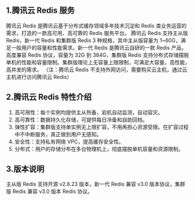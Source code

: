## 1.腾讯云 Redis 服务

腾讯云 Redis 是腾讯云基于分布式缓存领域多年技术沉淀和 Redis 类业务运营的需求，打造的一款高可用、高可靠的 Redis 服务平台。
腾讯云 Redis 支持主从版 Redis，新一代 Redis 和集群版 Redis 3 种规格，其中主从版容量为 1~60G，满足一般用户的容量和性能需求。新一代 Redis 是腾讯云自研的一款 Redis 产品，高度兼容 Redis 协议，容量为 32G 到 384G，集群版 Redis 支持分布式存储摆脱单机的性能和容量限制。集群版理论上无容量上限限制，可满足大容量，高性能，高并发的需求。
（注：腾讯云 Redis 不支持外网访问，需要购买云主机，通过云主机进行访问腾讯云 Redis）



## 2.腾讯云 Redis 特性介绍

1. 高可用性：每个实例均提供主从热备，宕机自动监测，自动容灾。
2. 高可靠性：数据持久化存储，可提供每日冷备和自助回档。
3. 弹性扩容：集群版支持单实例无上限扩容，不用再担心资源受限。在扩容过程中不中断服务，真正做到用户无感知。
4. 安全性：支持私有网络 VPC，提高缓存安全性。
5. 分布式：用户的存储分布在多台物理机上，彻底摆脱单机容量和资源限制。

## 3.版本说明

主从版 Redis 支持开源 v2.8.23 版本，新一代 Redis 兼容 v3.0 版本协议，集群版 Redis 兼容 v3.0 版本 Redis 协议。
